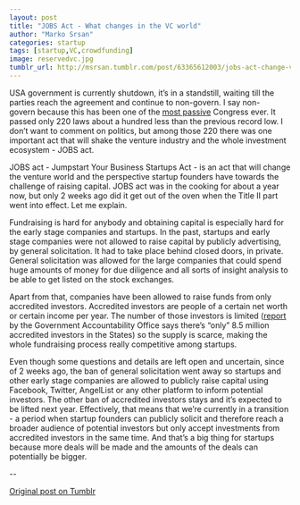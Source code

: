 ```yaml
---
layout: post
title: "JOBS Act - What changes in the VC world"
author: "Marko Srsan"
categories: startup
tags: [startup,VC,crowdfunding]
image: reservedvc.jpg
tumblr_url: http://msrsan.tumblr.com/post/63365612003/jobs-act-change-vc-world-part-i
---
```


USA government is currently shutdown, it’s in a standstill, waiting till the parties reach the agreement and continue to non-govern. I say non-govern because this has been one of the [most passive](http://www.msnbc.com/the-daily-rundown/112th-congress-set-become-least-productiv) Congress ever. It passed only 220 laws about a hundred less than the previous record low. I don’t want to comment on politics, but among those 220 there was one important act that will shake the venture industry and the whole investment ecosystem - JOBS act.

JOBS act - Jumpstart Your Business Startups Act - is an act that will change the venture world and the perspective startup founders have towards the challenge of raising capital. JOBS act was in the cooking for about a year now, but only 2 weeks ago did it get out of the oven when the Title II part went into effect. Let me explain.

Fundraising is hard for anybody and obtaining capital is especially hard for the early stage companies and startups. In the past, startups and early stage companies were not allowed to raise capital by publicly advertising, by general solicitation. It had to take place behind closed doors, in private. General solicitation was allowed for the large companies that could spend huge amounts of money for due diligence and all sorts of insight analysis to be able to get listed on the stock exchanges.

Apart from that, companies have been allowed to raise funds from only accredited investors. Accredited investors are people of a certain net worth or certain income per year. The number of those investors is limited ([report](https://www.gao.gov/assets/660/655963.pdf) by the Government Accountability Office says there’s “only” 8.5 million accredited investors in the States) so the supply is scarce, making the whole fundraising process really competitive among startups. 

Even though some questions and details are left open and uncertain, since of 2 weeks ago, the ban of general solicitation went away so startups and other early stage companies are allowed to publicly raise capital using Facebook, Twitter, AngelList or any other platform to inform potential investors. The other ban of accredited investors stays and it’s expected to be lifted next year. Effectively, that means that we’re currently in a transition - a period when startup founders can publicly solicit and therefore reach a broader audience of potential investors but only accept investments from accredited investors in the same time. And that’s a big thing for startups because more deals will be made and the amounts of the deals can potentially be bigger.

--

[Original post on Tumblr](http://msrsan.tumblr.com/post/63365612003/jobs-act-change-vc-world-part-i)